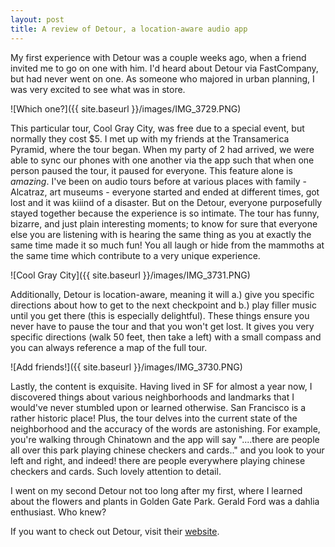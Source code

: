 ```yaml
---
layout: post
title: A review of Detour, a location-aware audio app
---
```


My first experience with Detour was a couple weeks ago, when a friend invited me to go on one with him. I'd heard about Detour via FastCompany, but had never went on one. As someone who majored in urban planning, I was very excited to see what was in store.

![Which one?]({{ site.baseurl }}/images/IMG_3729.PNG)

This particular tour, Cool Gray City, was free due to a special event, but normally they cost $5. I met up with my friends at the Transamerica Pyramid, where the tour began. When my party of 2 had arrived, we were able to sync our phones with one another via the app such that when one person paused the tour, it paused for everyone. This feature alone is *amazing*. I've been on audio tours before at various places with family - Alcatraz, art museums - everyone started and ended at different times, got lost and it was kiiind of a disaster. But on the Detour, everyone purposefully stayed together because the experience is so intimate. The tour has funny, bizarre, and just plain interesting moments; to know for sure that everyone else you are listening with is hearing the same thing as you at exactly the same time made it so much fun! You all laugh or hide from the mammoths at the same time which contribute to a very unique experience.

![Cool Gray City]({{ site.baseurl }}/images/IMG_3731.PNG)

Additionally, Detour is location-aware, meaning it will a.) give you specific directions about how to get to the next checkpoint and b.) play filler music until you get there (this is especially delightful). These things ensure you never have to pause the tour and that you won't get lost. It gives you very specific directions (walk 50 feet, then take a left) with a small compass and you can always reference a map of the full tour. 

![Add friends!]({{ site.baseurl }}/images/IMG_3730.PNG)

Lastly, the content is exquisite. Having lived in SF for almost a year now, I discovered things about various neighborhoods and landmarks that I would've never stumbled upon or learned otherwise. San Francisco is a rather historic place! Plus, the tour delves into the current state of the neighborhood and the accuracy of the words are astonishing. For example, you're walking through Chinatown and the app will say "....there are people all over this park playing chinese checkers and cards.." and you look to your left and right, and indeed! there are people everywhere playing chinese checkers and cards. Such lovely attention to detail.

I went on my second Detour not too long after my first, where I learned about the flowers and plants in Golden Gate Park. Gerald Ford was a dahlia enthusiast. Who knew?

If you want to check out Detour, visit their [website](https://www.detour.com/).
